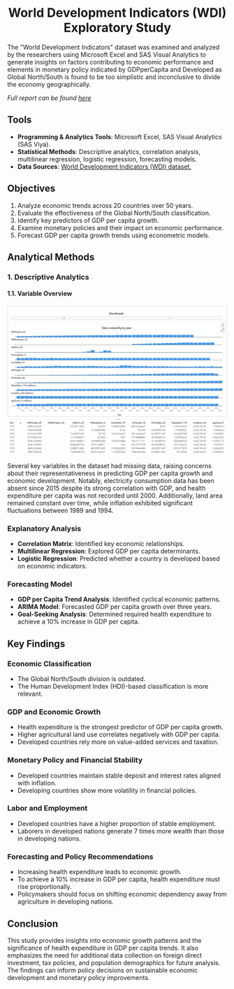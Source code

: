# __<center>World Development Indicators (WDI) Exploratory Study</center>__
The "World Development Indicators" dataset was examined and analyzed by the researchers using Microsoft Excel and SAS Visual Analytics to generate insights on factors contributing to economic performance and elements in monetary policy indicated by GDPperCapita and Developed as Global North/South is found to be too simplistic and inconclusive to divide the economy geographically. 

*Full report can be found [here](https://github.com/VivianNg9/World-Development-Indicators-WDI-Exploratory-Study/blob/main/World%20Development%20Indicators%20(WDI)%20Exploratory%20Study.pdf)*

## Tools 
- **Programming & Analytics Tools**: Microsoft Excel, SAS Visual Analytics (SAS Viya).
- **Statistical Methods**: Descriptive analytics, correlation analysis, multilinear regression, logistic regression, forecasting models.
- **Data Sources**: [World Development Indicators (WDI) dataset.](https://github.com/VivianNg9/World-Development-Indicators-WDI-Exploratory-Study/blob/main/WDI%20data%20final.csv)

## Objectives
1. Analyze economic trends across 20 countries over 50 years.
2. Evaluate the effectiveness of the Global North/South classification.
3. Identify key predictors of GDP per capita growth.
4. Examine monetary policies and their impact on economic performance.
5. Forecast GDP per capita growth trends using econometric models.

## Analytical Methods

### 1. Descriptive Analytics 
#### 1.1. Variable Overview
![Variable Overview](https://github.com/VivianNg9/World-Development-Indicators-WDI-Exploratory-Study/blob/main/image/Variables%20Overview%20.png)

Several key variables in the dataset had missing data, raising concerns about their representativeness in predicting GDP per capita growth and economic development. Notably, electricity consumption data has been absent since 2015 despite its strong correlation with GDP, and health expenditure per capita was not recorded until 2000. Additionally, land area remained constant over time, while inflation exhibited significant fluctuations between 1989 and 1994.


### Explanatory Analysis
- **Correlation Matrix**: Identified key economic relationships.
- **Multilinear Regression**: Explored GDP per capita determinants.
- **Logistic Regression**: Predicted whether a country is developed based on economic indicators.

### Forecasting Model
- **GDP per Capita Trend Analysis**: Identified cyclical economic patterns.
- **ARIMA Model**: Forecasted GDP per capita growth over three years.
- **Goal-Seeking Analysis**: Determined required health expenditure to achieve a 10% increase in GDP per capita.

## Key Findings

### Economic Classification
- The Global North/South division is outdated.
- The Human Development Index (HDI)-based classification is more relevant.

### GDP and Economic Growth
- Health expenditure is the strongest predictor of GDP per capita growth.
- Higher agricultural land use correlates negatively with GDP per capita.
- Developed countries rely more on value-added services and taxation.

### Monetary Policy and Financial Stability
- Developed countries maintain stable deposit and interest rates aligned with inflation.
- Developing countries show more volatility in financial policies.

### Labor and Employment
- Developed countries have a higher proportion of stable employment.
- Laborers in developed nations generate 7 times more wealth than those in developing nations.

### Forecasting and Policy Recommendations
- Increasing health expenditure leads to economic growth.
- To achieve a 10% increase in GDP per capita, health expenditure must rise proportionally.
- Policymakers should focus on shifting economic dependency away from agriculture in developing nations.

## Conclusion
This study provides insights into economic growth patterns and the significance of health expenditure in GDP per capita trends. It also emphasizes the need for additional data collection on foreign direct investment, tax policies, and population demographics for future analysis. The findings can inform policy decisions on sustainable economic development and monetary policy improvements.

